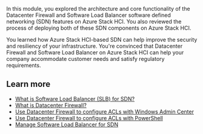 In this module, you explored the architecture and core functionality of the Datacenter Firewall and Software Load Balancer software defined networking (SDN) features on Azure Stack HCI. You also reviewed the process of deploying both of these SDN components on Azure Stack HCI.

You learned how Azure Stack HCI-based SDN can help improve the security and resiliency of your infrastructure. You're convinced that Datacenter Firewall and Software Load Balancer on Azure Stack HCI can help your company accommodate customer needs and satisfy regulatory requirements.

## Learn more

- [What is Software Load Balancer (SLB) for SDN?](/azure-stack/hci/concepts/software-load-balancer)
- [What is Datacenter Firewall?](/azure-stack/hci/concepts/datacenter-firewall-overview)
- [Use Datacenter Firewall to configure ACLs with Windows Admin Center](/azure-stack/hci/manage/use-datacenter-firewall-windows-admin-center)
- [Use Datacenter Firewall to configure ACLs with PowerShell](/azure-stack/hci/manage/use-datacenter-firewall-powershell)
- [Manage Software Load Balancer for SDN](/azure-stack/hci/manage/load-balancers)
